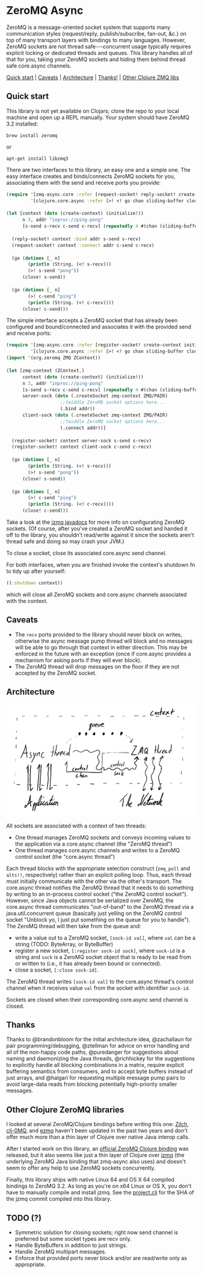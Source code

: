 # ZeroMQ Async

ZeroMQ is a message-oriented socket system that supports many communication styles (request/reply, publish/subscribe, fan-out, &c.) on top of many transport layers with bindings to many languages.
However, ZeroMQ sockets are not thread safe---concurrent usage typically requires explicit locking or dedicated threads and queues.
This library handles all of that for you, taking your ZeroMQ sockets and hiding them behind thread safe core.async channels.

[Quick start](#quick-start) | [Caveats](#caveats) | [Architecture](#architecture) | [Thanks!](#thanks) | [Other Clojure ZMQ libs](#other-clojure-zmq-libraries)

## Quick start

This library is not yet available on Clojars; clone the repo to your local machine and open up a REPL manually.
Your system should have ZeroMQ 3.2 installed:

    brew install zeromq

or

    apt-get install libzmq3
    
There are two interfaces to this library, an easy one and a simple one.
The easy interface creates and binds/connects ZeroMQ sockets for you, associating them with the send and receive ports you provide:

```clojure
(require '[zmq-async.core :refer [request-socket! reply-socket! create-context initialize!]]
         '[clojure.core.async :refer [>! <! go chan sliding-buffer close!]])

(let [context (doto (create-context) (initialize!))
      n 3, addr "inproc://ping-pong"
      [s-send s-recv c-send c-recv] (repeatedly 4 #(chan (sliding-buffer 64)))]
  
  (reply-socket! context :bind addr s-send s-recv)
  (request-socket! context :connect addr c-send c-recv)
      
  (go (dotimes [_ n]
        (println (String. (<! s-recv)))
        (>! s-send "pong"))
      (close! s-send))

  (go (dotimes [_ n]
        (>! c-send "ping")
        (println (String. (<! c-recv))))
      (close! c-send)))
```

The simple interface accepts a ZeroMQ socket that has already been configured and bound/connected and associates it with the provided send and receive ports:

```clojure
(require '[zmq-async.core :refer [register-socket! create-context initialize!]]
         '[clojure.core.async :refer [>! <! go chan sliding-buffer close!]])
(import '(org.zeromq ZMQ ZContext))

(let [zmq-context (ZContext.)
      context (doto (create-context) (initialize!))
      n 3, addr "inproc://ping-pong" 
      [s-send s-recv c-send c-recv] (repeatedly 4 #(chan (sliding-buffer 10)))
      server-sock (doto (.createSocket zmq-context ZMQ/PAIR)
                    ;;twiddle ZeroMQ socket options here...
                    (.bind addr))
      client-sock (doto (.createSocket zmq-context ZMQ/PAIR)
                    ;;twiddle ZeroMQ socket options here...
                    (.connect addr))]

  (register-socket! context server-sock s-send s-recv)
  (register-socket! context client-sock c-send c-recv)
  
  (go (dotimes [_ n]
        (println (String. (<! s-recv)))
        (>! s-send "pong"))
      (close! s-send))

  (go (dotimes [_ n]
        (>! c-send "ping")
        (println (String. (<! c-recv))))
      (close! c-send)))
```

Take a look at the [jzmq javadocs](http://zeromq.github.io/jzmq/javadocs/) for more info on configurating ZeroMQ sockets.
(Of course, after you've created a ZeroMQ socket and handed it off to the library, you shouldn't read/write against it since the sockets aren't thread safe and doing so may crash your JVM.)

To close a socket, close its associated core.async send channel.

For both interfaces, when you are finished invoke the context's shutdown fn to tidy up after yourself:

```clojure
((:shutdown context))
```

which will close all ZeroMQ sockets and core.async channels associated with the context.

## Caveats

+ The `recv` ports provided to the library should never block on writes, otherwise the async message pump thread will block and no messages will be able to go through that context in either direction.
  This may be enforced in the future with an exception (once if core.async provides a mechanism for asking ports if they will ever block).
+ The ZeroMQ thread will drop messages on the floor if they are not accepted by the ZeroMQ socket.

## Architecture

![Architecture Diagram](architecture.png)

All sockets are associated with a context of two threads:

+ One thread manages ZeroMQ sockets and conveys incoming values to the application via a core.async channel (the "ZeroMQ thread")
+ One thread manages core.async channels and writes to a ZeroMQ control socket (the "core.async thread")

Each thread blocks with the appropriate selection construct (`zmq_poll` and `alts!!`, respectively) rather than an explicit polling loop.
Thus, each thread must initially communicate with the other via the other's transport.
The core.async thread notifies the ZeroMQ thread that it needs to do something by writing to an in-process control socket ("the ZeroMQ control socket").
However, since Java objects cannot be serialized over ZeroMQ, the core.async thread communicates "out-of-band" to the ZeroMQ thread via a java.util.concurrent queue (basically just yelling on the ZeroMQ control socket "Unblock yo, I just put something on the queue for you to handle").
The ZeroMQ thread will then take from the queue and:

+ write a value out to a ZeroMQ socket, `[sock-id val]`, where `val` can be a string (TODO: ByteArray, or ByteBuffer)
+ register a new socket, `[:register sock-id sock]`, where `sock-id` is a string and `sock` is a ZeroMQ socket object that is ready to be read from or written to (i.e., it has already been bound or connected).
+ close a socket, `[:close sock-id]`.

The ZeroMQ thread writes `[sock-id val]` to the core.async thread's control channel when it receives value `val` from the socket with identifier `sock-id`.

Sockets are closed when their corresponding core.async send channel is closed.


## Thanks

Thanks to @brandonbloom for the initial architecture idea, @zachallaun for pair programming/debugging, @ztellman for advice on error handling and all of the non-happy code paths, @puredanger for suggestions about naming and daemonizing the Java threads, @richhickey for the suggestions to explicitly handle all blocking combinations in a matrix, require explicit buffering semantics from consumers, and to accept byte buffers instead of just arrays, and @halgari for requesting multiple message pump pairs to avoid large-data reads from blocking potentially high-priority smaller messages.


## Other Clojure ZeroMQ libraries

I looked at several ZeroMQ/Clojure bindings before writing this one: [Zilch](https://github.com/dysinger/zilch), [clj-0MQ](https://github.com/AndreasKostler/clj-0MQ), and [ezmq](https://github.com/tel/ezmq) haven't been updated in the past two years and don't offer much more than a thin layer of Clojure over native Java interop calls.

After I started work on this library, an [official ZeroMQ Clojure binding](https://github.com/zeromq/cljzmq) was released, but it also seems like just a thin layer of Clojure over [jzmq](https://github.com/zeromq/jzmq) (the underlying ZeroMQ Java binding that zmq-async also uses) and doesn't seem to offer any help to use ZeroMQ sockets concurrently.

Finally, this library ships with native Linux 64 and OS X 64 compiled bindings to ZeroMQ 3.2.
As long as you're on x64 Linux or OS X, you don't have to manually compile and install jzmq.
See the [project.clj](project.clj) for the SHA of the jzmq commit compiled into this library.


## TODO (?)

+ Symmetric solution for closing sockets; right now send channel is preferred but some socket types are recv only.
+ Handle ByteBuffers in addition to just strings.
+ Handle ZeroMQ multipart messages.
+ Enforce that provided ports never block and/or are read/write only as appropriate.
